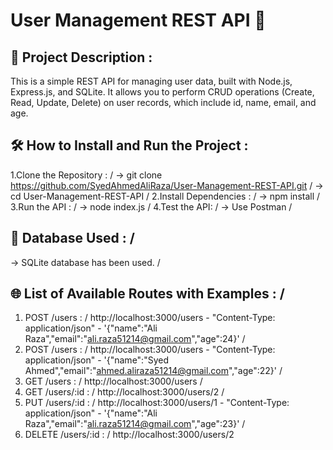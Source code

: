 # User Management REST API 🚀
## 📖 Project Description :
This is a simple REST API for managing user data, built with Node.js, Express.js, and SQLite. It allows you to perform CRUD operations (Create, Read, Update, Delete) on user records, which include id, name, email, and age.
## 🛠️ How to Install and Run the Project :
1.Clone the Repository :  /
-> git clone https://github.com/SyedAhmedAliRaza/User-Management-REST-API.git  /
-> cd User-Management-REST-API  /
2.Install Dependencies :  /
-> npm install  /
3.Run the API :  / 
-> node index.js  /
4.Test the API:  /
-> Use Postman  /
## 💾 Database Used :  /
-> SQLite database has been used.  /
## 🌐 List of Available Routes with Examples :  /
1. POST /users :  /
http://localhost:3000/users - "Content-Type: application/json" - '{"name":"Ali Raza","email":"ali.raza51214@gmail.com","age":24}'  /
2. POST /users :  /
http://localhost:3000/users - "Content-Type: application/json" - '{"name":"Syed Ahmed","email":"ahmed.aliraza51214@gmail.com","age":22}'  /
3. GET /users :  /
http://localhost:3000/users  /
4. GET /users/:id :  /
http://localhost:3000/users/2  /
5. PUT /users/:id :  /
http://localhost:3000/users/1 - "Content-Type: application/json" - '{"name":"Ali Raza","email":"ali.raza51214@gmail.com","age":23}'  /
6. DELETE /users/:id :  /
http://localhost:3000/users/2  

